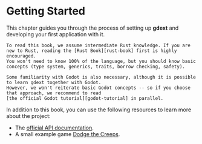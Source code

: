 <!--
  ~ Copyright (c) godot-rust; Bromeon and contributors.
  ~ This Source Code Form is subject to the terms of the Mozilla Public
  ~ License, v. 2.0. If a copy of the MPL was not distributed with this
  ~ file, You can obtain one at https://mozilla.org/MPL/2.0/.
-->

# Getting Started

This chapter guides you through the process of setting up **gdext** and developing your first application with it.


```admonish note
To read this book, we assume intermediate Rust knowledge. If you are new to Rust, reading the [Rust Book][rust-book] first is highly encouraged.
You won't need to know 100% of the language, but you should know basic concepts (type system, generics, traits, borrow checking, safety).

Some familiarity with Godot is also necessary, although it is possible to learn gdext together with Godot. 
However, we won't reiterate basic Godot concepts -- so if you choose that approach, we recommend to read
[the official Godot tutorial][godot-tutorial] in parallel.
```

In addition to this book, you can use the following resources to learn more about the project:

- The [official API documentation][api-docs].
- A small example game [Dodge the Creeps][dodge-the-creeps].


[api-docs]: https://godot-rust.github.io/docs/gdext
[dodge-the-creeps]: https://github.com/godot-rust/gdext/tree/master/examples/dodge-the-creeps
[godot-tutorial]: https://docs.godotengine.org/en/stable/about/introduction.html
[rust-book]: https://doc.rust-lang.org/book

